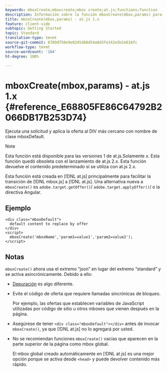 ```yaml
---
keywords: mboxCreate;mboxcreate;mbox create;at.js;functions;function
description: Información sobre la función mboxCreate(mbox,params) para la biblioteca JavaScript at.js de Adobe Target.
title: mboxCreate(mbox,params) - at.js 1.x
feature: client-side
subtopic: Getting Started
topic: Standard
translation-type: tm+mt
source-git-commit: 8789d750e9e0245d88d54a8d3fe342e5b2e616fc
workflow-type: tm+mt
source-wordcount: '184'
ht-degree: 100%

---
```



# mboxCreate(mbox,params) - at.js 1.x {#reference_E68805FE86C64792B2066DB17B253D74}

Ejecuta una solicitud y aplica la oferta al DIV más cercano con nombre de clase mboxDefault.

>[!NOTE]
>
>Esta función está disponible para las versiones 1 de at.js.Solamente *x*. Esta función quedó obsoleta con el lanzamiento de at.js 2.x. Esta función devuelve el contenido predeterminado si se utiliza con at.js 2.x.

Esta función está creada en [!DNL at.js] principalmente para facilitar la transición de [!DNL mbox.js] a [!DNL at.js]. Una alternativa nueva a `mboxCreate()` es `adobe.target.getOffer()`/ `adobe.target.applyOffer()`/ o la directiva Angular.

## Ejemplo

```
<div class="mboxDefault"> 
  default content to replace by offer 
</div> 
<script> 
  mboxCreate('mboxName','param1=value1','param2=value2'); 
</script>
```

## Notas

`mboxCreate()` ahora usa el extremo “json” en lugar del extremo “standard” y se activa asincrónicamente. Debido a ello:

* [Depuración](../../c-implementing-target/c-implementing-target-for-client-side-web/c-target-debugging-atjs/target-debugging-atjs.md#concept_CAE591DA8C404C22917584ECD4F7494F) es algo diferente.
* Evite el código de oferta que requiere llamadas sincrónicas de bloqueo.

   Por ejemplo, las ofertas que establecen variables de JavaScript utilizadas por código de sitio u otros mboxes que vienen después en la página.

* Asegúrese de tener `<div class="mboxDefault"></div>` antes de invocar `mboxCreate()`, ya que [!DNL at.js] no lo agregará por usted.

* No se recomiendan funciones `mboxCreate()` vacías que aparecen en la parte superior de la página como mbox global.

   El mbox global creado automáticamente en [!DNL at.js] es una mejor opción porque se activa desde `<head>` y puede devolver contenido más rápido.